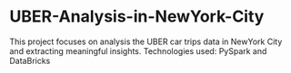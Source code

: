 # UBER-Analysis-in-NewYork-City
This project focuses on analysis the UBER car trips data in NewYork City and extracting meaningful insights. Technologies used: PySpark and DataBricks
